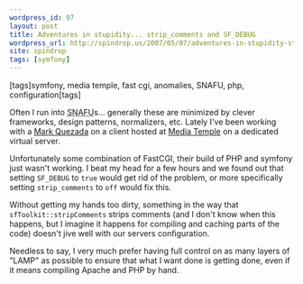 ```yaml
---
wordpress_id: 97
layout: post
title: Adventures in stupidity... strip_comments and SF_DEBUG
wordpress_url: http://spindrop.us/2007/05/07/adventures-in-stupidity-strip_comments-and-sf_debug/
site: spindrop
tags: [symfony]
---
```

[tags]symfony, media temple, fast cgi, anomalies, SNAFU, php, configuration[tags]

Often I run into <acronym title="Situation Normal, All Fucked Up">SNAFU</acronym>s... generally these are minimized by clever frameworks, design patterns, normalizers, etc.  Lately I've been working with a [Mark Quezada](http://mirthlab.com/) on a client hosted at [Media Temple](http://mediatemple.com/) on a dedicated virtual server.

Unfortunately some combination of FastCGI, their build of PHP and symfony just wasn't working.  I beat my head for a few hours and we found out that setting `SF_DEBUG` to `true` would get rid of the problem, or more specifically setting `strip_comments` to `off` would fix this.

Without getting my hands too dirty, something in the way that `sfToolkit::stripComments` strips comments (and I don't know when this happens, but I imagine it happens for compiling and caching parts of the code) doesn't jive well with our servers configuration.

Needless to say, I very much prefer having full control on as many layers of "LAMP" as possible to ensure that what I want done is getting done, even if it means compiling Apache and PHP by hand.
